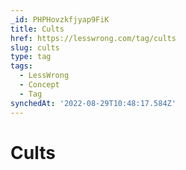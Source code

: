 ```yaml
---
_id: PHPHovzkfjyap9FiK
title: Cults
href: https://lesswrong.com/tag/cults
slug: cults
type: tag
tags:
  - LessWrong
  - Concept
  - Tag
synchedAt: '2022-08-29T10:48:17.584Z'
---
```

# Cults

